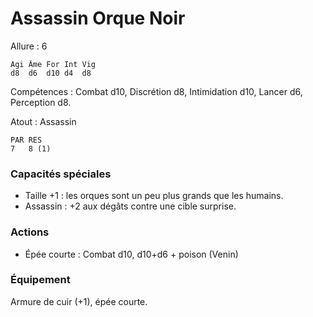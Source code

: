 
# Assassin Orque Noir

Allure : 6

	Agi	Âme	For	Int	Vig
	d8	d6	d10	d4	d8

Compétences : Combat d10, Discrétion d8, Intimidation d10, Lancer d6, Perception d8.

Atout : Assassin

	PAR	RES
	7	8 (1)

### Capacités spéciales
- Taille +1 : les orques sont un peu plus grands que les humains.
- Assassin : +2 aux dégâts contre une cible surprise.

### Actions
- Épée courte : Combat d10, d10+d6 + poison (Venin)

### Équipement
Armure de cuir (+1), épée courte.

